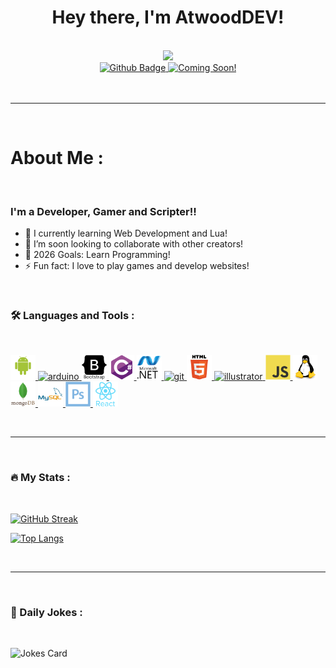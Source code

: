 <h1 align="center">
  Hey there, I'm AtwoodDEV!
</h1>

<br />

<div id="header" align="center">
  <img src="https://media.giphy.com/media/v1.Y2lkPTc5MGI3NjExMTczNTIxZDA5MGZjOWNkOWE4ZTcyMTYyMGE2NmVhMWVhMDM5YjBhYyZjdD1n/u7AbendNk6qQ6P2zMb/giphy.gif" width="350"/>
</div>

<div id="badges" align="center">
  <a href="https://github.com/AtwoodDEV">
    <img src="https://img.shields.io/badge/Github-blue?style=for-the-badge&logo=github&logoColor=white" alt="Github Badge"/>
  </a>
  <a href="https://github.com/AtwoodDEV">
    <img src="https://img.shields.io/badge/YouTube-red?style=for-the-badge&logo=youtube&logoColor=white" alt="Coming Soon!"/>
  </a>
</div>

<div id="bades2" align="center">
  <img src="https://komarev.com/ghpvc/?username=atwooddev&style=flat-square&color=blue" alt=""/>
</div>

<br />

---

<br />

# About Me :

<br />

### I'm a Developer, Gamer and Scripter!!
- 🌱 I currently learning Web Development and Lua!
- 👯 I’m soon looking to collaborate with other creators!
- 🥅 2026 Goals: Learn Programming!
- ⚡ Fun fact: I love to play games and develop websites!

<br />

### :hammer_and_wrench: Languages and Tools :

<br />

<p align="left"> <a href="https://developer.android.com" target="_blank" rel="noreferrer"> <img src="https://raw.githubusercontent.com/devicons/devicon/master/icons/android/android-original-wordmark.svg" alt="android" width="40" height="40"/> </a> <a href="https://www.arduino.cc/" target="_blank" rel="noreferrer"> <img src="https://cdn.worldvectorlogo.com/logos/arduino-1.svg" alt="arduino" width="40" height="40"/> </a> <a href="https://getbootstrap.com" target="_blank" rel="noreferrer"> <img src="https://raw.githubusercontent.com/devicons/devicon/master/icons/bootstrap/bootstrap-plain-wordmark.svg" alt="bootstrap" width="40" height="40"/> </a> <a href="https://www.w3schools.com/cs/" target="_blank" rel="noreferrer"> <img src="https://raw.githubusercontent.com/devicons/devicon/master/icons/csharp/csharp-original.svg" alt="csharp" width="40" height="40"/> </a> <a href="https://dotnet.microsoft.com/" target="_blank" rel="noreferrer"> <img src="https://raw.githubusercontent.com/devicons/devicon/master/icons/dot-net/dot-net-original-wordmark.svg" alt="dotnet" width="40" height="40"/> </a> <a href="https://git-scm.com/" target="_blank" rel="noreferrer"> <img src="https://www.vectorlogo.zone/logos/git-scm/git-scm-icon.svg" alt="git" width="40" height="40"/> </a> <a href="https://www.w3.org/html/" target="_blank" rel="noreferrer"> <img src="https://raw.githubusercontent.com/devicons/devicon/master/icons/html5/html5-original-wordmark.svg" alt="html5" width="40" height="40"/> </a> <a href="https://www.adobe.com/in/products/illustrator.html" target="_blank" rel="noreferrer"> <img src="https://www.vectorlogo.zone/logos/adobe_illustrator/adobe_illustrator-icon.svg" alt="illustrator" width="40" height="40"/> </a> <a href="https://developer.mozilla.org/en-US/docs/Web/JavaScript" target="_blank" rel="noreferrer"> <img src="https://raw.githubusercontent.com/devicons/devicon/master/icons/javascript/javascript-original.svg" alt="javascript" width="40" height="40"/> </a> <a href="https://www.linux.org/" target="_blank" rel="noreferrer"> <img src="https://raw.githubusercontent.com/devicons/devicon/master/icons/linux/linux-original.svg" alt="linux" width="40" height="40"/> </a> <a href="https://www.mongodb.com/" target="_blank" rel="noreferrer"> <img src="https://raw.githubusercontent.com/devicons/devicon/master/icons/mongodb/mongodb-original-wordmark.svg" alt="mongodb" width="40" height="40"/> </a> <a href="https://www.mysql.com/" target="_blank" rel="noreferrer"> <img src="https://raw.githubusercontent.com/devicons/devicon/master/icons/mysql/mysql-original-wordmark.svg" alt="mysql" width="40" height="40"/> </a> <a href="https://www.photoshop.com/en" target="_blank" rel="noreferrer"> <img src="https://raw.githubusercontent.com/devicons/devicon/master/icons/photoshop/photoshop-line.svg" alt="photoshop" width="40" height="40"/> </a> <a href="https://reactjs.org/" target="_blank" rel="noreferrer"> <img src="https://raw.githubusercontent.com/devicons/devicon/master/icons/react/react-original-wordmark.svg" alt="react" width="40" height="40"/> </a> </p>

<br />

---

<br />

### :fire: My Stats :

<br />

[![GitHub Streak](https://streak-stats.demolab.com?user=AtwoodDEV&theme=dark&date_format=M%20j%5B%2C%20Y%5D)](https://github.com/atwooddev/)

[![Top Langs](https://github-readme-stats.vercel.app/api/top-langs/?username=atwooddev&layout=compact&theme=vision-friendly-dark)](https://github.com/atwooddev/)

<br />

---

<br />

### :clown_face: Daily Jokes :

<br />

![Jokes Card](https://readme-jokes.vercel.app/api?theme=monokai&qColor=%23944bcc&aColor=%23bbdb51)
